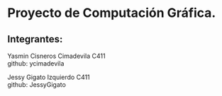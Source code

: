 # Proyecto de Computación Gráfica.

## Integrantes:

Yasmin Cisneros Cimadevila  C411  
github: ycimadevila

Jessy Gigato Izquierdo      C411  
github: JessyGigato
